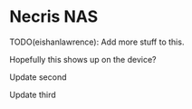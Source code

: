 # Necris NAS

TODO(eishanlawrence): Add more stuff to this.

Hopefully this shows up on the device?

Update second

Update third
